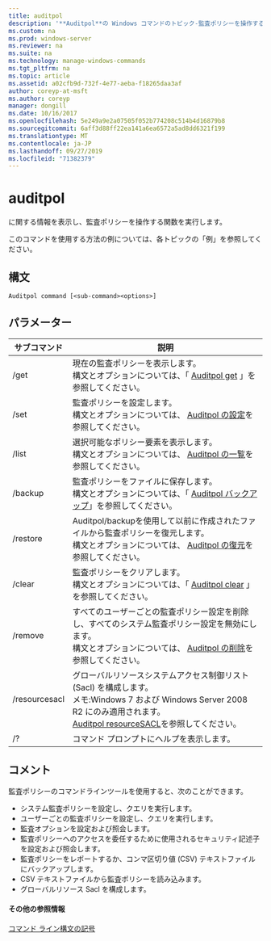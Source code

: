 ```yaml
---
title: auditpol
description: '**Auditpol**の Windows コマンドのトピック-監査ポリシーを操作するための情報を表示し、関数を実行します。'
ms.custom: na
ms.prod: windows-server
ms.reviewer: na
ms.suite: na
ms.technology: manage-windows-commands
ms.tgt_pltfrm: na
ms.topic: article
ms.assetid: a02cfb9d-732f-4e77-aeba-f18265daa3af
author: coreyp-at-msft
ms.author: coreyp
manager: dongill
ms.date: 10/16/2017
ms.openlocfilehash: 5e249a9e2a07505f052b774208c514b4d16879b8
ms.sourcegitcommit: 6aff3d88ff22ea141a6ea6572a5ad8dd6321f199
ms.translationtype: MT
ms.contentlocale: ja-JP
ms.lasthandoff: 09/27/2019
ms.locfileid: "71382379"
---
```

# <a name="auditpol"></a>auditpol



に関する情報を表示し、監査ポリシーを操作する関数を実行します。

このコマンドを使用する方法の例については、各トピックの「例」を参照してください。

## <a name="syntax"></a>構文

```
Auditpol command [<sub-command><options>]
```

## <a name="parameters"></a>パラメーター

|サブコマンド|説明|
|-----------|-----------|
|/get|現在の監査ポリシーを表示します。</br>構文とオプションについては、「 [Auditpol get](auditpol-get.md) 」を参照してください。|
|/set|監査ポリシーを設定します。</br>構文とオプションについては、 [Auditpol の設定](auditpol-set.md)を参照してください。|
|/list|選択可能なポリシー要素を表示します。</br>構文とオプションについては、 [Auditpol の一覧](auditpol-list.md)を参照してください。|
|/backup|監査ポリシーをファイルに保存します。</br>構文とオプションについては、「 [Auditpol バックアップ](auditpol-backup.md)」を参照してください。|
|/restore|Auditpol/backupを使用して以前に作成されたファイルから監査ポリシーを復元します。</br>構文とオプションについては、 [Auditpol の復元](auditpol-restore.md)を参照してください。|
|/clear|監査ポリシーをクリアします。</br>構文とオプションについては、「 [Auditpol clear](auditpol-clear.md) 」を参照してください。|
|/remove|すべてのユーザーごとの監査ポリシー設定を削除し、すべてのシステム監査ポリシー設定を無効にします。</br>構文とオプションについては、 [Auditpol の削除](auditpol-remove.md)を参照してください。|
|/resourcesacl|グローバルリソースシステムアクセス制御リスト (Sacl) を構成します。</br>メモ:Windows 7 および Windows Server 2008 R2 にのみ適用されます。</br>[Auditpol resourceSACL](auditpol-resourcesacl.md)を参照してください。|
|/?|コマンド プロンプトにヘルプを表示します。|

## <a name="remarks"></a>コメント

監査ポリシーのコマンドラインツールを使用すると、次のことができます。
-   システム監査ポリシーを設定し、クエリを実行します。
-   ユーザーごとの監査ポリシーを設定し、クエリを実行します。
-   監査オプションを設定および照会します。
-   監査ポリシーへのアクセスを委任するために使用されるセキュリティ記述子を設定および照会します。
-   監査ポリシーをレポートするか、コンマ区切り値 (CSV) テキストファイルにバックアップします。
-   CSV テキストファイルから監査ポリシーを読み込みます。
-   グローバルリソース Sacl を構成します。

#### <a name="additional-references"></a>その他の参照情報

[コマンド ライン構文の記号](command-line-syntax-key.md)